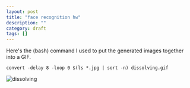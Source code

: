 ```yaml
---
layout: post
title: "face recognition hw"
description: ""
category: draft
tags: []
---
```


Here's the (bash) command I used to put the generated images together into a GIF.

```
convert -delay 8 -loop 0 $(ls *.jpg | sort -n) dissolving.gif
```

![dissolving](http://hackniac.com/images/dissolving.gif)
